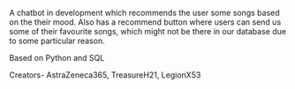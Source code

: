 A chatbot in development which recommends the user some songs based on the their mood. 
Also has a recommend button where users can send us some of their favourite songs, which might not be there in our database due to some particular reason. 

Based on Python and SQL

Creators- AstraZeneca365, TreasureH21, LegionX53

